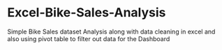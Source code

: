 # Excel-Bike-Sales-Analysis
Simple Bike Sales dataset Analysis along with data cleaning in excel and also using pivot table to filter out data for the Dashboard
